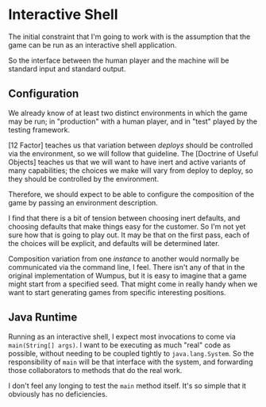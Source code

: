 # Interactive Shell

The initial constraint that I'm going to work
with is the assumption that the game can be run
as an interactive shell application.

So the interface between the human player and
the machine will be standard input and standard
output.

## Configuration

We already know of at least two distinct environments
in which the game may be run; in "production" with
a human player, and in "test" played by the testing
framework.

[12 Factor] teaches us that variation between _deploys_
should be controlled via the environment, so we will
follow that guideline.  The [Doctrine of Useful Objects] 
teaches us that we will want to have inert and active
variants of many capabilities; the choices we make will
vary from deploy to deploy, so they should be controlled
by the environment.

Therefore, we should expect to be able to configure the
composition of the game by passing an environment description.

I find that there is a bit of tension between choosing
inert defaults, and choosing defaults that make things
easy for the customer.  So I'm not yet sure how that
is going to play out.  It may be that on the first pass,
each of the choices will be explicit, and defaults will
be determined later.

Composition variation from one _instance_ to another would
normally be communicated via the command line, I feel.
There isn't any of that in the original implementation of
Wumpus, but it is easy to imagine that a game might start
from a specified seed.  That might come in really handy
when we want to start generating games from specific
interesting positions.

## Java Runtime

Running as an interactive shell, I expect most invocations
to come via `main(String[] args)`.  I want to be executing
as much "real" code as possible, without needing to be
coupled tightly to `java.lang.System`.  So the responsibility
of `main` will be that interface with the system, and
forwarding those collaborators to methods that do the real
work.

I don't feel any longing to test the `main` method itself.
It's so simple that it obviously has no deficiencies.

[1]:https://12factor.net/config
[2]:https://github.com/sbellware/useful-objects/blob/master/README.md
